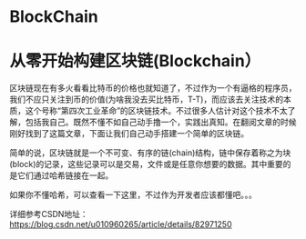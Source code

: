 # BlockChain

# 从零开始构建区块链(Blockchain）

区块链现在有多火看看比特币的价格也就知道了，不过作为一个有逼格的程序员，我们不应只关注到币的价值(为啥我没去买比特币，T-T)，而应该去关注技术的本质，这个号称“第四次工业革命”的区块链技术。不过很多人估计对这个技术不太了解，包括我自己。既然不懂不如自己动手撸一个，实践出真知。在翻阅文章的时候刚好找到了这篇文章，下面让我们自己动手搭建一个简单的区块链。

简单的说，区块链就是一个不可变、有序的链(chain)结构，链中保存着称之为块(block)的记录，这些记录可以是交易，文件或是任意你想要的数据。其中重要的是它们通过哈希链接在一起。

如果你不懂哈希，可以查看一下这里，不过作为开发者应该都懂吧。。。

详细参考CSDN地址：https://blog.csdn.net/u010960265/article/details/82971250
